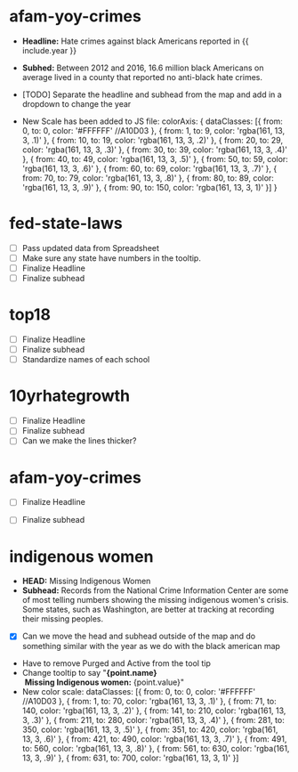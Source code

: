 # afam-yoy-crimes

* **Headline:** Hate crimes against black Americans reported in {{ include.year }}

* **Subhed:** Between 2012 and 2016, 16.6 million black Americans on average lived in a county that reported no anti-black hate crimes.

* [TODO] Separate the headline and subhead from the map and add in a dropdown to change the year

* New Scale has been added to JS file:
    colorAxis: {
        dataClasses: [{
            from: 0,
            to: 0,
            color: '#FFFFFF' //A10D03
        }, {
            from: 1,
            to: 9,
            color: 'rgba(161, 13, 3, .1)'
        }, {
            from: 10,
            to: 19,
            color: 'rgba(161, 13, 3, .2)'
        }, {
            from: 20,
            to: 29,
            color: 'rgba(161, 13, 3, .3)'
        }, {
            from: 30,
            to: 39,
            color: 'rgba(161, 13, 3, .4)'
        }, {
            from: 40,
            to: 49,
            color: 'rgba(161, 13, 3, .5)'
        }, {
            from: 50,
            to: 59,
            color: 'rgba(161, 13, 3, .6)'
        },  {
            from: 60,
            to: 69,
            color: 'rgba(161, 13, 3, .7)'
        }, {
            from: 70,
            to: 79,
            color: 'rgba(161, 13, 3, .8)'
        }, {
            from: 80,
            to: 89,
            color: 'rgba(161, 13, 3, .9)'
        }, {
            from: 90,
            to: 150,
            color: 'rgba(161, 13, 3, 1)'
        }]
    }


# fed-state-laws

* [ ] Pass updated data from Spreadsheet
* [ ] Make sure any state have numbers in the tooltip.
* [ ] Finalize Headline
* [ ] Finalize subhead

# top18

* [ ] Finalize Headline
* [ ] Finalize subhead
* [ ] Standardize names of each school

# 10yrhategrowth

* [ ] Finalize Headline
* [ ] Finalize subhead
* [ ] Can we make the lines thicker?

# afam-yoy-crimes

* [ ] Finalize Headline
* [ ] Finalize subhead



# indigenous women 
* **HEAD:** Missing Indigenous Women
* **Subhead:** Records from the National Crime Information Center are some of most telling numbers showing the missing indigenous women's crisis. Some states, such as Washington, are better at tracking at recording their missing peoples.  
* [x] Can we move the head and subhead outside of the map and do something similar with the year as we do with the black american map
* Have to remove Purged and Active from the tool tip
* Change tooltip to say "<b>{point.name}</b><br/>&nbsp;<b>Missing Indigenous women:</b>&nbsp;{point.value}"
* New color scale: 
    dataClasses: [{
        from: 0,
        to: 0,
        color: '#FFFFFF' //A10D03
    }, {
        from: 1,
        to: 70,
        color: 'rgba(161, 13, 3, .1)'
    }, {
        from: 71,
        to: 140,
        color: 'rgba(161, 13, 3, .2)'
    }, {
        from: 141,
        to: 210,
        color: 'rgba(161, 13, 3, .3)'
    }, {
        from: 211,
        to: 280,
        color: 'rgba(161, 13, 3, .4)'
    }, {
        from: 281,
        to: 350,
        color: 'rgba(161, 13, 3, .5)'
    }, {
        from: 351,
        to: 420,
        color: 'rgba(161, 13, 3, .6)'
    }, {
        from: 421,
        to: 490,
        color: 'rgba(161, 13, 3, .7)'
    }, {
        from: 491,
        to: 560,
        color: 'rgba(161, 13, 3, .8)'
    }, {
        from: 561,
        to: 630,
        color: 'rgba(161, 13, 3, .9)'
    }, {
        from: 631,
        to: 700,
        color: 'rgba(161, 13, 3, 1)'
    }]